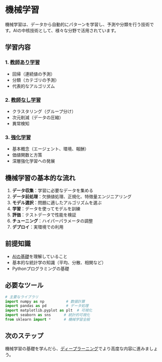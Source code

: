 # 機械学習

機械学習は、データから自動的にパターンを学習し、予測や分類を行う技術です。AIの中核技術として、様々な分野で活用されています。

## 学習内容

### 1. [教師あり学習](./01_教師あり学習/README.md)
- 回帰（連続値の予測）
- 分類（カテゴリの予測）
- 代表的なアルゴリズム

### 2. [教師なし学習](./02_教師なし学習/README.md)
- クラスタリング（グループ分け）
- 次元削減（データの圧縮）
- 異常検知

### 3. [強化学習](./03_強化学習/README.md)
- 基本概念（エージェント、環境、報酬）
- 価値関数と方策
- 深層強化学習への発展

## 機械学習の基本的な流れ

1. **データ収集**：学習に必要なデータを集める
2. **データ前処理**：欠損値処理、正規化、特徴量エンジニアリング
3. **モデル選択**：問題に適したアルゴリズムを選ぶ
4. **学習**：データを使ってモデルを訓練
5. **評価**：テストデータで性能を検証
6. **チューニング**：ハイパーパラメータの調整
7. **デプロイ**：実環境での利用

## 前提知識

- [AIの基礎](../01_基礎/README.md)を理解していること
- 基本的な統計学の知識（平均、分散、相関など）
- Pythonプログラミングの基礎

## 必要なツール

```python
# 主要なライブラリ
import numpy as np          # 数値計算
import pandas as pd         # データ処理
import matplotlib.pyplot as plt  # 可視化
import seaborn as sns      # 統計的可視化
from sklearn import *      # 機械学習全般
```

## 次のステップ

機械学習の基礎を学んだら、[ディープラーニング](../03_ディープラーニング/README.md)でより高度な内容に進みましょう。
